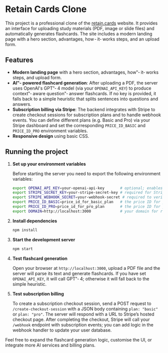 # Retain Cards Clone

This project is a professional clone of the [retain.cards](https://www.retain.cards) website. It provides an interface for uploading study materials (PDF, image or slide files) and automatically generates flashcards. The site includes a modern landing page with a hero section, advantages, how ‑ it‑ works steps, and an upload form.

## Features

- **Modern landing page** with a hero section, advantages, how‟‑ it‑ works steps, and upload form.
- **AI‟‑ powered flashcard generation**: After uploading a PDF, the server uses OpenAI's GPT‟‑ 4 model (via your `OPENAI_API_KEY`) to produce context‟‑ aware question‟‑ answer flashcards. If no key is provided, it falls back to a simple heuristic that splits sentences into questions and answers.
- **Subscription billing via Stripe**: The backend integrates with Stripe to create checkout sessions for subscription plans and to handle webhook events. You can define different plans (e.g. Basic and Pro) via your Stripe dashboard and set the corresponding `PRICE_ID_BASIC` and `PRICE_ID_PRO` environment variables.
- **Responsive design** using basic CSS.

## Running the project

1. **Set up your environment variables**

   Before starting the server you need to export the following environment variables:

   ```bash
   export OPENAI_API_KEY=your-openai-api-key       # optional; enables GPT‟‑ 4 flashcard generation
   export STRIPE_SECRET_KEY=your-stripe-secret-key # required for Stripe API calls
   export STRIPE_WEBHOOK_SECRET=your-webhook-secret # required to verify Stripe webhooks
   export PRICE_ID_BASIC=price_id_for_basic_plan   # the price ID for your basic subscription (from Stripe)
   export PRICE_ID_PRO=price_id_for_pro_plan       # the price ID for your pro subscription (from Stripe)
   export DOMAIN=http://localhost:3000             # your domain for redirect URLs (change in production)
   ```

2. **Install dependencies**

   ```bash
   npm install
   ```

3. **Start the development server**

   ```bash
   npm start
   ```

4. **Test flashcard generation**

   Open your browser at `http://localhost:3000`, upload a PDF file and the server will parse its text and generate flashcards. If you have set `OPENAI_API_KEY`, it will call GPT‟‑ 4; otherwise it will fall back to the simple heuristic.

5. **Test subscription billing**

   To create a subscription checkout session, send a POST request to `/create-checkout-session` with a JSON body containing `plan: "basic"` or `plan: "pro"`. The server will respond with a URL to Stripe’s hosted checkout page. After completing the checkout, Stripe will call your `/webhook` endpoint with subscription events; you can add logic in the webhook handler to update your user database.

Feel free to expand the flashcard generation logic, customise the UI, or integrate more AI services and billing plans.
